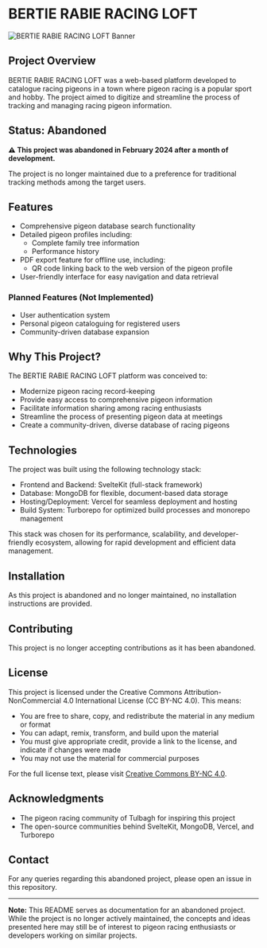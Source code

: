 # BERTIE RABIE RACING LOFT

![BERTIE RABIE RACING LOFT Banner](https://i.imgur.com/4US9tsF.png)

## Project Overview

BERTIE RABIE RACING LOFT was a web-based platform developed to catalogue racing pigeons in a town where pigeon racing is a popular sport and hobby. The project aimed to digitize and streamline the process of tracking and managing racing pigeon information.

## Status: Abandoned

**⚠️ This project was abandoned in February 2024 after a month of development.**

The project is no longer maintained due to a preference for traditional tracking methods among the target users.

## Features

- Comprehensive pigeon database search functionality
- Detailed pigeon profiles including:
  - Complete family tree information
  - Performance history
- PDF export feature for offline use, including:
  - QR code linking back to the web version of the pigeon profile
- User-friendly interface for easy navigation and data retrieval

### Planned Features (Not Implemented)

- User authentication system
- Personal pigeon cataloguing for registered users
- Community-driven database expansion

## Why This Project?

The BERTIE RABIE RACING LOFT platform was conceived to:

- Modernize pigeon racing record-keeping
- Provide easy access to comprehensive pigeon information
- Facilitate information sharing among racing enthusiasts
- Streamline the process of presenting pigeon data at meetings
- Create a community-driven, diverse database of racing pigeons

## Technologies

The project was built using the following technology stack:

- Frontend and Backend: SvelteKit (full-stack framework)
- Database: MongoDB for flexible, document-based data storage
- Hosting/Deployment: Vercel for seamless deployment and hosting
- Build System: Turborepo for optimized build processes and monorepo management

This stack was chosen for its performance, scalability, and developer-friendly ecosystem, allowing for rapid development and efficient data management.

## Installation

As this project is abandoned and no longer maintained, no installation instructions are provided.

## Contributing

This project is no longer accepting contributions as it has been abandoned.

## License

This project is licensed under the Creative Commons Attribution-NonCommercial 4.0 International License (CC BY-NC 4.0). This means:

- You are free to share, copy, and redistribute the material in any medium or format
- You can adapt, remix, transform, and build upon the material
- You must give appropriate credit, provide a link to the license, and indicate if changes were made
- You may not use the material for commercial purposes

For the full license text, please visit [Creative Commons BY-NC 4.0](https://creativecommons.org/licenses/by-nc/4.0/legalcode).

## Acknowledgments

- The pigeon racing community of Tulbagh for inspiring this project
- The open-source communities behind SvelteKit, MongoDB, Vercel, and Turborepo

## Contact

For any queries regarding this abandoned project, please open an issue in this repository.

---

**Note:** This README serves as documentation for an abandoned project. While the project is no longer actively maintained, the concepts and ideas presented here may still be of interest to pigeon racing enthusiasts or developers working on similar projects.
